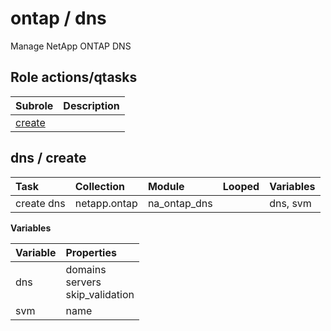 # ontap / dns 
Manage NetApp ONTAP DNS  
  






## Role actions/qtasks

| Subrole | Description |
| :------ | :---------- |
| [create](#dns--create) |  |



## dns / create

| Task | Collection | Module | Looped | Variables |
| :--- | :--------- | :----- | :----- | :-------- |
| create dns | netapp.ontap | na_ontap_dns |  | dns, svm |


**Variables**

| Variable | Properties |
| :------- | :--------- |
| dns | domains<br>servers<br>skip_validation |
| svm | name |




